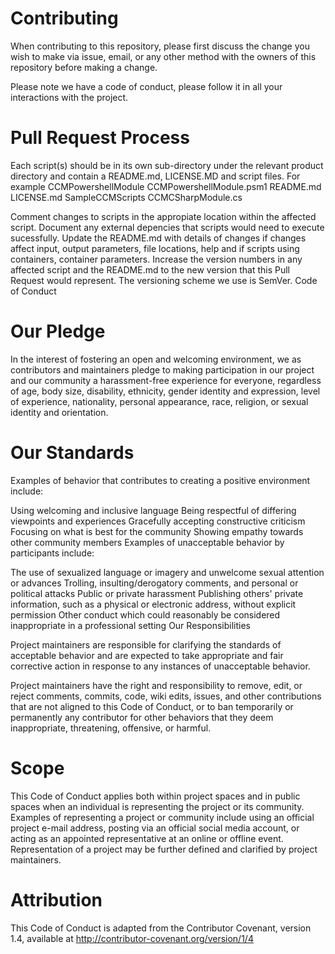 # Contributing

When contributing to this repository, please first discuss the change you wish to make via issue, email, or any other method with the owners of this repository before making a change.

Please note we have a code of conduct, please follow it in all your interactions with the project.

# Pull Request Process

Each script(s) should be in its own sub-directory under the relevant product directory and contain a README.md, LICENSE.MD and script files. For example
  	CCMPowershellModule
  		CCMPowershellModule.psm1
    	README.md
        LICENSE.md
    SampleCCMScripts
    CCMCSharpModule.cs

Comment changes to scripts in the appropiate location within the affected script.
Document any external depencies that scripts would need to execute sucessfully.
Update the README.md with details of changes if changes affect input, output parameters, file locations, help and if scripts using containers, container parameters.
Increase the version numbers in any affected script and the README.md to the new version that this Pull Request would represent. The versioning scheme we use is SemVer.
Code of Conduct

# Our Pledge

In the interest of fostering an open and welcoming environment, we as contributors and maintainers pledge to making participation in our project and our community a harassment-free experience for everyone, regardless of age, body size, disability, ethnicity, gender identity and expression, level of experience, nationality, personal appearance, race, religion, or sexual identity and orientation.

# Our Standards

Examples of behavior that contributes to creating a positive environment include:

Using welcoming and inclusive language
Being respectful of differing viewpoints and experiences
Gracefully accepting constructive criticism
Focusing on what is best for the community
Showing empathy towards other community members
Examples of unacceptable behavior by participants include:

The use of sexualized language or imagery and unwelcome sexual attention or advances
Trolling, insulting/derogatory comments, and personal or political attacks
Public or private harassment
Publishing others' private information, such as a physical or electronic address, without explicit permission
Other conduct which could reasonably be considered inappropriate in a professional setting
Our Responsibilities

Project maintainers are responsible for clarifying the standards of acceptable behavior and are expected to take appropriate and fair corrective action in response to any instances of unacceptable behavior.

Project maintainers have the right and responsibility to remove, edit, or reject comments, commits, code, wiki edits, issues, and other contributions that are not aligned to this Code of Conduct, or to ban temporarily or permanently any contributor for other behaviors that they deem inappropriate, threatening, offensive, or harmful.

# Scope

This Code of Conduct applies both within project spaces and in public spaces when an individual is representing the project or its community. Examples of representing a project or community include using an official project e-mail address, posting via an official social media account, or acting as an appointed representative at an online or offline event. Representation of a project may be further defined and clarified by project maintainers.

# Attribution

This Code of Conduct is adapted from the Contributor Covenant, version 1.4, available at http://contributor-covenant.org/version/1/4
